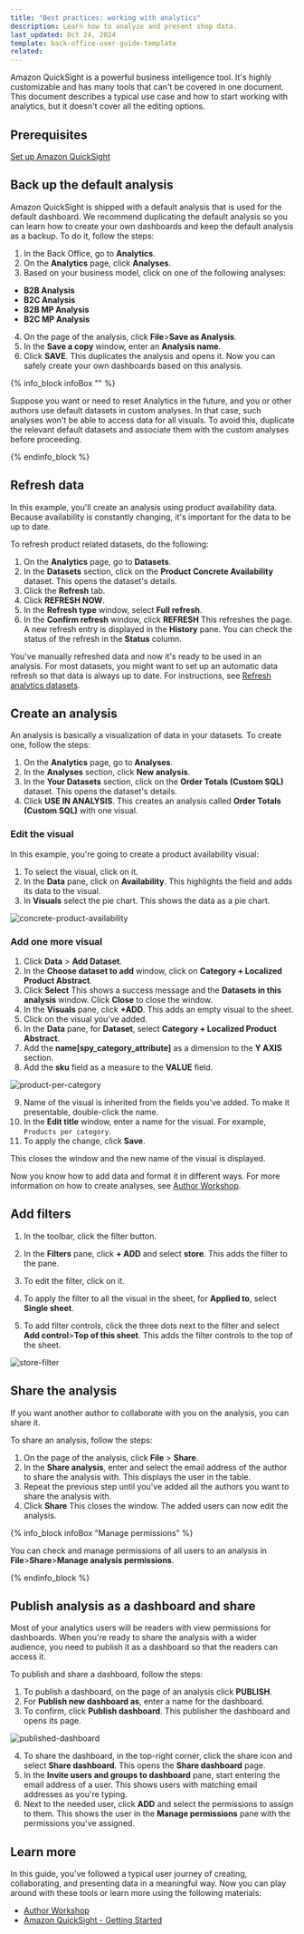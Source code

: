 ```yaml
---
title: "Best practices: working with analytics"
description: Learn how to analyze and present shop data.
last_updated: Oct 24, 2024
template: back-office-user-guide-template
related:
---
```


Amazon QuickSight is a powerful business intelligence tool. It's highly customizable and has many tools that can't be covered in one document. This document describes a typical use case and how to start working with analytics, but it doesn't cover all the editing options.

## Prerequisites

[Set up Amazon QuickSight](/docs/pbc/all/business-intelligence/{{page.version}}/amazon-quicksight-third-party-integration/set-up-amazon-quicksight.html)


## Back up the default analysis

Amazon QuickSight is shipped with a default analysis that is used for the default dashboard. We recommend duplicating the default analysis so you can learn how to create your own dashboards and keep the default analysis as a backup. To do it, follow the steps:

1. In the Back Office, go to **Analytics**.
2. On the **Analytics** page, click **Analyses**.
3. Based on your business model, click on one of the following analyses:
  * **B2B Analysis**
  * **B2C Analysis**
  * **B2B MP Analysis**
  * **B2C MP Analysis**
4. On the page of the analysis, click **File**>**Save as Analysis**.
5. In the **Save a copy** window, enter an **Analysis name**.
6. Click **SAVE**.
  This duplicates the analysis and opens it. Now you can safely create your own dashboards based on this analysis.

  {% info_block infoBox "" %}

  Suppose you want or need to reset Analytics in the future, and you or other authors use default datasets in custom analyses. In that case, such analyses won't be able to access data for all visuals. To avoid this, duplicate the relevant default datasets and associate them with the custom analyses before proceeding.

  {% endinfo_block %}  



## Refresh data

In this example, you'll create an analysis using product availability data. Because availability is constantly changing, it's important for the data to be up to date.

To refresh product related datasets, do the following:
1. On the **Analytics** page, go to **Datasets**.
2. In the **Datasets** section, click on the **Product Concrete Availability** dataset.
  This opens the dataset's details.
3. Click the **Refresh** tab.
4. Click **REFRESH NOW**.
5. In the **Refresh type** window, select **Full refresh**.
6. In the **Confirm refresh** window, click **REFRESH**
  This refreshes the page. A new refresh entry is displayed in the **History** pane. You can check the status of the refresh in the **Status** column.

You've manually refreshed data and now it's ready to be used in an analysis. For most datasets, you might want to set up an automatic data refresh so that data is always up to date. For instructions, see [Refresh analytics datasets](/docs/pbc/all/business-intelligence/{{page.version}}/amazon-quicksight-third-party-integration/back-office-refresh-analytics-datasets.html).


## Create an analysis

An analysis is basically a visualization of data in your datasets. To create one, follow the steps:

1. On the **Analytics** page, go to **Analyses**.
2. In the **Analyses** section, click **New analysis**.
3. In the **Your Datasets** section, click on the **Order Totals (Custom SQL)** dataset.
  This opens the dataset's details.
4. Click **USE IN ANALYSIS**.
  This creates an analysis called **Order Totals (Custom SQL)** with one visual.

### Edit the visual

In this example, you're going to create a product availability visual:

1. To select the visual, click on it.
2. In the **Data** pane, click on **Availability**.
  This highlights the field and adds its data to the visual.
3. In **Visuals** select the pie chart.
  This shows the data as a pie chart.

![concrete-product-availability](https://spryker.s3.eu-central-1.amazonaws.com/docs/pbc/all/business-intelligence/amazon-quicksight-third-party-integration/best-practices-analyzing-shop-data.md/concrete-product-availability.png)


### Add one more visual

1. Click **Data** > **Add Dataset**.
2. In the **Choose dataset to add** window, click on **Category + Localized Product Abstract**.
3. Click **Select**
  This shows a success message and the **Datasets in this analysis** window. Click **Close** to close the window.
4. In the **Visuals** pane, click **+ADD**.
This adds an empty visual to the sheet.
5. Click on the visual you've added.
6. In the **Data** pane, for **Dataset**, select **Category + Localized Product Abstract**.
7. Add the **name[spy_category_attribute]** as a dimension to the **Y AXIS** section.
8. Add the **sku** field as a measure to the **VALUE** field.

![product-per-category](https://spryker.s3.eu-central-1.amazonaws.com/docs/pbc/all/business-intelligence/amazon-quicksight-third-party-integration/best-practices-analyzing-shop-data.md/product-per-category.png)

9. Name of the visual is inherited from the fields you've added. To make it presentable, double-click the name.
10. In the **Edit title** window, enter a name for the visual. For example, `Products per category`.
11. To apply the change, click **Save**.

This closes the window and the new name of the visual is displayed.

Now you know how to add data and format it in different ways. For more information on how to create analyses, see [Author Workshop](https://catalog.workshops.aws/quicksight/en-US/author-workshop).


## Add filters

1. In the toolbar, click the filter button.

2. In the **Filters** pane, click **+ ADD** and select **store**.
  This adds the filter to the pane.
3. To edit the filter, click on it.
4. To apply the filter to all the visual in the sheet, for **Applied to**, select **Single sheet**.
5. To add filter controls, click the three dots next to the filter and select **Add control**>**Top of this sheet**.
  This adds the filter controls to the top of the sheet.

![store-filter](https://spryker.s3.eu-central-1.amazonaws.com/docs/pbc/all/business-intelligence/amazon-quicksight-third-party-integration/best-practices-analyzing-shop-data.md/store-filter.png)  


## Share the analysis

If you want another author to collaborate with you on the analysis, you can share it.

To share an analysis, follow the steps:

1. On the page of the analysis, click **File** > **Share**.
2. In the **Share analysis**, enter and select the email address of the author to share the analysis with.
  This displays the user in the table.
3. Repeat the previous step until you've added all the authors you want to share the analysis with.
4. Click **Share**
  This closes the window. The added users can now edit the analysis.

{% info_block infoBox "Manage permissions" %}

You can check and manage permissions of all users to an analysis in **File**>**Share**>**Manage analysis permissions**.

{% endinfo_block %}




## Publish analysis as a dashboard and share

Most of your analytics users will be readers with view permissions for dashboards. When you're ready to share the analysis with a wider audience, you need to publish it as a dashboard so that the readers can access it.

To publish and share a dashboard, follow the steps:

1. To publish a dashboard, on the page of an analysis click **PUBLISH**.
2. For **Publish new dashboard as**, enter a name for the dashboard.
3. To confirm, click **Publish dashboard**.
  This publisher the dashboard and opens its page.

![published-dashboard](https://spryker.s3.eu-central-1.amazonaws.com/docs/pbc/all/business-intelligence/amazon-quicksight-third-party-integration/best-practices-analyzing-shop-data.md/published-dashboard.png)

4. To share the dashboard, in the top-right corner, click the share icon and select **Share dashboard**.
  This opens the **Share dashboard** page.
5. In the **Invite users and groups to dashboard** pane, start entering the email address of a user.
  This shows users with matching email addresses as you're typing.
6. Next to the needed user, click **ADD** and select the permissions to assign to them.
  This shows the user in the **Manage permissions** pane with the permissions you've assigned.


## Learn more

In this guide, you've followed a typical user journey of creating, collaborating, and presenting data in a meaningful way. Now you can play around with these tools or learn more using the following materials:
* [Author Workshop](https://catalog.workshops.aws/quicksight/en-US/author-workshop)
* [Amazon QuickSight - Getting Started](https://explore.skillbuilder.aws/learn/course/external/view/elearning/14908/getting-started-with-amazon-quicksight)
